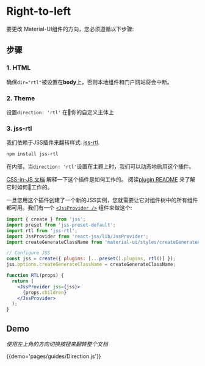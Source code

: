 # Right-to-left


要更改 Material-UI组件的方向，您必须遵循以下步骤:
## 步骤

### 1. HTML

确保`dir="rtl"`被设置在**body**上，否则本地组件和门户网站将会中断。

### 2. Theme

设置`direction: 'rtl'` 在你的自定义主体上

### 3. jss-rtl

我们依赖于JSS插件来翻转样式: [jss-rtl](https://github.com/alitaheri/jss-rtl).

```sh
npm install jss-rtl
```

在内部，当`direction: 'rtl'`设置在主题上时，我们可以动态地启用这个插件。

 [CSS-in-JS 文档](/customization/css-in-js#opting-out-of-rtl-transformation) 解释一下这个插件是如何工作的。 阅读[plugin README](https://github.com/alitaheri/jss-rtl) 来了解它时如何工作的。

一旦您用这个插件创建了一个新的JSS实例，您就需要让它对组件树中的所有组件都可用。我们有一个 [`<JssProvider />`](https://github.com/cssinjs/react-jss) 组件来做这个:

```jsx
import { create } from 'jss';
import preset from 'jss-preset-default';
import rtl from 'jss-rtl';
import JssProvider from 'react-jss/lib/JssProvider';
import createGenerateClassName from 'material-ui/styles/createGenerateClassName';

// Configure JSS
const jss = create({ plugins: [...preset().plugins, rtl()] });
jss.options.createGenerateClassName = createGenerateClassName;

function RTL(props) {
  return (
    <JssProvider jss={jss}>
      {props.children}
    </JssProvider>
  );
}
```

## Demo

*使用左上角的方向切换按钮来翻转整个文档*

{{demo='pages/guides/Direction.js'}}

